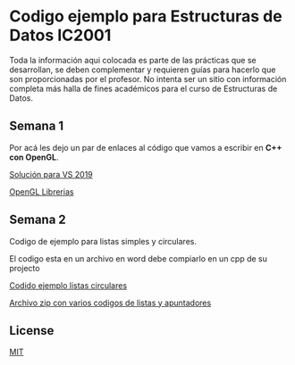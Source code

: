 # Codigo ejemplo para Estructuras de Datos IC2001

Toda la información aqui colocada es parte de las prácticas que se desarrollan, se deben complementar y requieren guías para hacerlo que son proporcionadas por el profesor. No intenta ser un sitio con información completa más halla de fines académicos para el curso de Estructuras de Datos.


## Semana 1
Por acá les dejo un par de enlaces al código que vamos a escribir en **C++ con OpenGL**.

[Solución para VS 2019](https://app.box.com/s/jliy8y2xj0hvgr647ijzbad8o3f3hycl)

[OpenGL Librerias](https://app.box.com/s/uehzqdti714jou76gah1lyd3l0x1uits)

## Semana 2

Codigo de ejemplo para listas simples y circulares.

El codigo esta en un archivo en word debe compiarlo en un cpp de su projecto

[Codido ejemplo listas circulares](https://app.box.com/s/wurej6euluiro0wm2au2q3c4r9r7h8n6)

[Archivo zip con varios codigos de listas y apuntadores](https://app.box.com/s/g5yoa5rou888qidpkm1xvaz3lm2sk6x7)

## License
[MIT](https://choosealicense.com/licenses/mit/)

